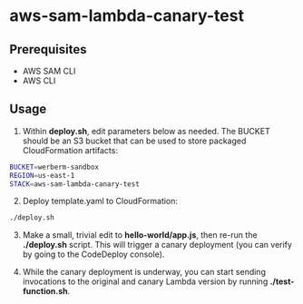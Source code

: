 # aws-sam-lambda-canary-test

## Prerequisites

* AWS SAM CLI
* AWS CLI

## Usage

1. Within **deploy.sh**, edit parameters below as needed. The BUCKET should be an S3 bucket that can be used to store packaged CloudFormation artifacts:

```sh
BUCKET=werberm-sandbox
REGION=us-east-1
STACK=aws-sam-lambda-canary-test
```

2. Deploy template.yaml to CloudFormation:

```sh
./deploy.sh
```

3. Make a small, trivial edit to **hello-world/app.js**, then re-run the **./deploy.sh** script. This will trigger a canary deployment (you can verify by going to the CodeDeploy console).

4. While the canary deployment is underway, you can start sending invocations to the original and canary Lambda version by running **./test-function.sh**. 